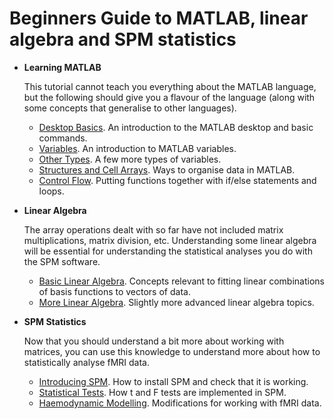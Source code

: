 # Beginners Guide to MATLAB, linear algebra and SPM statistics

* **Learning MATLAB**
  
    This tutorial cannot teach you everything about the MATLAB language, but the following should give you a flavour of the language (along with some concepts that generalise to other languages).

    * [Desktop Basics](desktop_basics.md). An introduction to the MATLAB desktop and basic commands.
    * [Variables](variables.md). An introduction to MATLAB variables.
    * [Other Types](other_types.md). A few more types of variables.
    * [Structures and Cell Arrays](cells_and_structs.md). Ways to organise data in MATLAB.
    * [Control Flow](control_flow.md). Putting functions together with if/else statements and loops.
      
* **Linear Algebra**
  
    The array operations dealt with so far have not included matrix multiplications, matrix division, etc.
    Understanding some linear algebra will be essential for understanding the statistical analyses you do with the SPM software.

    * [Basic Linear Algebra](linear_algebra.md). Concepts relevant to fitting linear combinations of basis functions to vectors of data.
    * [More Linear Algebra](matrix_operations.md). Slightly more advanced linear algebra topics.

* **SPM Statistics**

    Now that you should understand a bit more about working with matrices, you can use this knowledge to understand more about how to statistically analyse fMRI data.

    * [Introducing SPM](installing_spm.md). How to install SPM and check that it is working.
    * [Statistical Tests](linear_model.md). How t and F tests are implemented in SPM.
    * [Haemodynamic Modelling](haemodynamic_modelling.md). Modifications for working with fMRI data.
